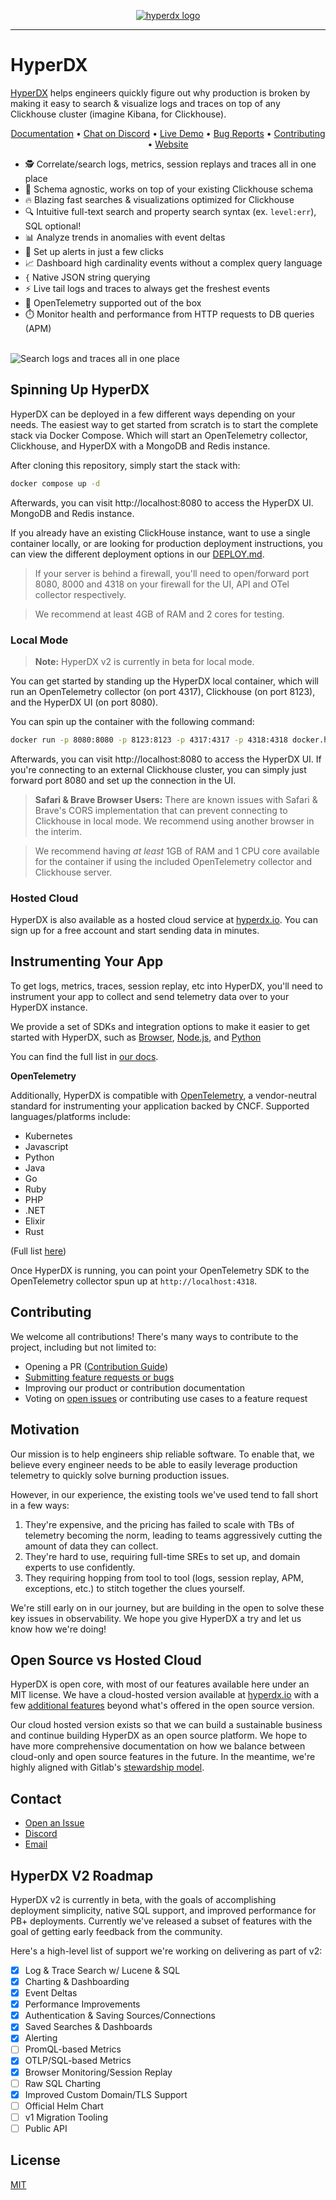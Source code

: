 <p align="center">
  <a href="https://hyperdx.io">
    <picture>
      <source media="(prefers-color-scheme: dark)" srcset="./.github/images/logo_dark.png#gh-dark-mode-only">
      <img alt="hyperdx logo" src="./.github/images/logo_light.png#gh-light-mode-only">
    </picture>
  </a>
</p>

---

# HyperDX

[HyperDX](https://hyperdx.io) helps engineers quickly figure out why production
is broken by making it easy to search & visualize logs and traces on top of any
Clickhouse cluster (imagine Kibana, for Clickhouse).

<p align="center">
  <a href="https://www.hyperdx.io/docs/v2/">Documentation</a> • <a href="https://hyperdx.io/discord">Chat on Discord</a>  • <a href="https://play.hyperdx.io/search">Live Demo</a>  • <a href="https://github.com/hyperdxio/hyperdx/issues/new">Bug Reports</a> • <a href="./CONTRIBUTING.md">Contributing</a> • <a href="https://hyperdx.io/v2">Website</a>
</p>

- 🕵️ Correlate/search logs, metrics, session replays and traces all in one place
- 📝 Schema agnostic, works on top of your existing Clickhouse schema
- 🔥 Blazing fast searches & visualizations optimized for Clickhouse
- 🔍 Intuitive full-text search and property search syntax (ex. `level:err`),
  SQL optional!
- 📊 Analyze trends in anomalies with event deltas
- 🔔 Set up alerts in just a few clicks
- 📈 Dashboard high cardinality events without a complex query language
- `{` Native JSON string querying
- ⚡ Live tail logs and traces to always get the freshest events
- 🔭 OpenTelemetry supported out of the box
- ⏱️ Monitor health and performance from HTTP requests to DB queries (APM)

<br/>
<img alt="Search logs and traces all in one place" src="./.github/images/search_splash.png" title="Search logs and traces all in one place">

## Spinning Up HyperDX

HyperDX can be deployed in a few different ways depending on your needs. The
easiest way to get started from scratch is to start the complete stack via
Docker Compose. Which will start an OpenTelemetry collector, Clickhouse, and
HyperDX with a MongoDB and Redis instance.

After cloning this repository, simply start the stack with:

```bash
docker compose up -d
```

Afterwards, you can visit http://localhost:8080 to access the HyperDX UI.
MongoDB and Redis instance.

If you already have an existing ClickHouse instance, want to use a single
container locally, or are looking for production deployment instructions, you
can view the different deployment options in our [DEPLOY.md](/DEPLOY.md).

> If your server is behind a firewall, you'll need to open/forward port 8080,
> 8000 and 4318 on your firewall for the UI, API and OTel collector
> respectively.

> We recommend at least 4GB of RAM and 2 cores for testing.

### Local Mode

> **Note:** HyperDX v2 is currently in beta for local mode.

You can get started by standing up the HyperDX local container, which will run
an OpenTelemetry collector (on port 4317), Clickhouse (on port 8123), and the
HyperDX UI (on port 8080).

You can spin up the container with the following command:

```bash
docker run -p 8080:8080 -p 8123:8123 -p 4317:4317 -p 4318:4318 docker.hyperdx.io/hyperdx/hyperdx-local:2-beta
```

Afterwards, you can visit http://localhost:8080 to access the HyperDX UI. If
you're connecting to an external Clickhouse cluster, you can simply just forward
port 8080 and set up the connection in the UI.

> **Safari & Brave Browser Users:** There are known issues with Safari & Brave's
> CORS implementation that can prevent connecting to Clickhouse in local mode.
> We recommend using another browser in the interim.

> We recommend having _at least_ 1GB of RAM and 1 CPU core available for the
> container if using the included OpenTelemetry collector and Clickhouse server.

### Hosted Cloud

HyperDX is also available as a hosted cloud service at
[hyperdx.io](https://hyperdx.io). You can sign up for a free account and start
sending data in minutes.

## Instrumenting Your App

To get logs, metrics, traces, session replay, etc into HyperDX, you'll need to
instrument your app to collect and send telemetry data over to your HyperDX
instance.

We provide a set of SDKs and integration options to make it easier to get
started with HyperDX, such as
[Browser](https://www.hyperdx.io/docs/install/browser),
[Node.js](https://www.hyperdx.io/docs/install/javascript), and
[Python](https://www.hyperdx.io/docs/install/python)

You can find the full list in [our docs](https://www.hyperdx.io/docs).

**OpenTelemetry**

Additionally, HyperDX is compatible with
[OpenTelemetry](https://opentelemetry.io/), a vendor-neutral standard for
instrumenting your application backed by CNCF. Supported languages/platforms
include:

- Kubernetes
- Javascript
- Python
- Java
- Go
- Ruby
- PHP
- .NET
- Elixir
- Rust

(Full list [here](https://opentelemetry.io/docs/instrumentation/))

Once HyperDX is running, you can point your OpenTelemetry SDK to the
OpenTelemetry collector spun up at `http://localhost:4318`.

## Contributing

We welcome all contributions! There's many ways to contribute to the project,
including but not limited to:

- Opening a PR ([Contribution Guide](./CONTRIBUTING.md))
- [Submitting feature requests or bugs](https://github.com/hyperdxio/hyperdx/issues/new)
- Improving our product or contribution documentation
- Voting on [open issues](https://github.com/hyperdxio/hyperdx/issues) or
  contributing use cases to a feature request

## Motivation

Our mission is to help engineers ship reliable software. To enable that, we
believe every engineer needs to be able to easily leverage production telemetry
to quickly solve burning production issues.

However, in our experience, the existing tools we've used tend to fall short in
a few ways:

1. They're expensive, and the pricing has failed to scale with TBs of telemetry
   becoming the norm, leading to teams aggressively cutting the amount of data
   they can collect.
2. They're hard to use, requiring full-time SREs to set up, and domain experts
   to use confidently.
3. They requiring hopping from tool to tool (logs, session replay, APM,
   exceptions, etc.) to stitch together the clues yourself.

We're still early on in our journey, but are building in the open to solve these
key issues in observability. We hope you give HyperDX a try and let us know how
we're doing!

## Open Source vs Hosted Cloud

HyperDX is open core, with most of our features available here under an MIT
license. We have a cloud-hosted version available at
[hyperdx.io](https://hyperdx.io) with a few
[additional features](https://www.hyperdx.io/docs/oss-vs-cloud) beyond what's
offered in the open source version.

Our cloud hosted version exists so that we can build a sustainable business and
continue building HyperDX as an open source platform. We hope to have more
comprehensive documentation on how we balance between cloud-only and open source
features in the future. In the meantime, we're highly aligned with Gitlab's
[stewardship model](https://handbook.gitlab.com/handbook/company/stewardship/).

## Contact

- [Open an Issue](https://github.com/hyperdxio/hyperdx/issues/new)
- [Discord](https://discord.gg/FErRRKU78j)
- [Email](mailto:support@hyperdx.io)

## HyperDX V2 Roadmap

HyperDX v2 is currently in beta, with the goals of accomplishing deployment
simplicity, native SQL support, and improved performance for PB+ deployments.
Currently we've released a subset of features with the goal of getting early
feedback from the community.

Here's a high-level list of support we're working on delivering as part of v2:

- [x] Log & Trace Search w/ Lucene & SQL
- [x] Charting & Dashboarding
- [x] Event Deltas
- [x] Performance Improvements
- [x] Authentication & Saving Sources/Connections
- [x] Saved Searches & Dashboards
- [x] Alerting
- [ ] PromQL-based Metrics
- [x] OTLP/SQL-based Metrics
- [x] Browser Monitoring/Session Replay
- [ ] Raw SQL Charting
- [x] Improved Custom Domain/TLS Support
- [ ] Official Helm Chart
- [ ] v1 Migration Tooling
- [ ] Public API

## License

[MIT](/LICENSE)

